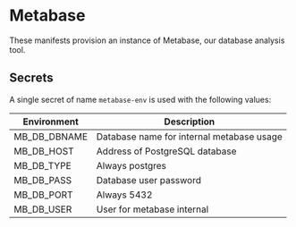 # Metabase

These manifests provision an instance of Metabase, our database analysis tool.

## Secrets

A single secret of name `metabase-env` is used with the following values:

| Environment  | Description                               |
|--------------|-------------------------------------------|
| MB_DB_DBNAME | Database name for internal metabase usage |
| MB_DB_HOST   | Address of PostgreSQL database            |
| MB_DB_TYPE   | Always postgres                           |
| MB_DB_PASS   | Database user password                    |
| MB_DB_PORT   | Always 5432                               |
| MB_DB_USER   | User for metabase internal                |
